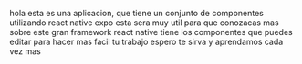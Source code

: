 hola esta es una aplicacion, que tiene un conjunto de componentes utilizando react native  expo 
esta sera muy util para que  conozacas mas sobre este gran framework  react native 
tiene los componentes que puedes editar para hacer mas facil tu trabajo espero te sirva y aprendamos cada vez mas 
